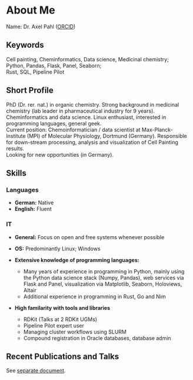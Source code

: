 # About Me

Name: Dr. Axel Pahl ([ORCID](https://orcid.org/0000-0003-2068-7543))

## Keywords

Cell painting, Cheminformatics, Data science, Medicinal chemistry;  
Python, Pandas, Flask, Panel, Seaborn;  
Rust, SQL, Pipeline Pilot

## Short Profile

PhD (Dr. rer. nat.) in organic chemistry. Strong background in medicinal chemistry (lab leader in pharmaceutical industry for 9 years). Cheminformatics and data science. Linux enthusiast, interested in programming languages, general geek.  
Current position: Chemoinformatician / data scientist at Max-Planck-Institute (MPI) of Molecular Physiology, Dortmund (Germany). Responsible for down-stream processing, analysis and visualization of Cell Painting results.  
Looking for new opportunities (in Germany).

## Skills

### Languages 
* **German:** Native
* **English:** Fluent

### IT

* **General:** Focus on open and free systems whenever possible
* **OS:** Predominantly Linux; Windows
* **Extensive knowledge of programming languages:** 
  - Many years of experience in programming in Python, mainly using the Python data
science stack (Numpy, Pandas), web services via Flask and Panel, visualization via
Matplotlib, Seaborn, Holoviews, Altair
  - Additional experience in programming in Rust, Go and Nim

* **High familarity with tools and libraries**
  - RDKit (Talks at 2 RDKit UGMs)
  - Pipeline Pilot expert user
  - Managing cluster workflows using SLURM
  - Compound registration in Oracle databases, database admin


## Recent Publications and Talks

See [separate document](recent_publications.md).